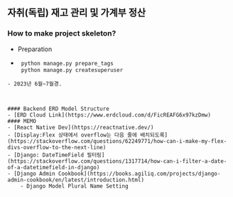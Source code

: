 ## 자취(독립) 재고 관리 및 가계부 정산

### How to make project skeleton?
- Preparation
- ```python
   python manage.py prepare_tags
   python manage.py createsuperuser
```
- 2023년 6월~7월경.   



#### Backend ERD Model Structure
- [ERD Cloud Link](https://www.erdcloud.com/d/FicREAFG6x97kzDmw)
#### MEMO
- [React Native Dev](https://reactnative.dev/)
- [Display:Flex 상태에서 overflow는 다음 줄에 배치되도록](https://stackoverflow.com/questions/62249771/how-can-i-make-my-flex-divs-overflow-to-the-next-line)
- [Django: DateTimeField 필터링](https://stackoverflow.com/questions/1317714/how-can-i-filter-a-date-of-a-datetimefield-in-django)
- [Django Admin Cookbook](https://books.agiliq.com/projects/django-admin-cookbook/en/latest/introduction.html)
    - Django Model Plural Name Setting